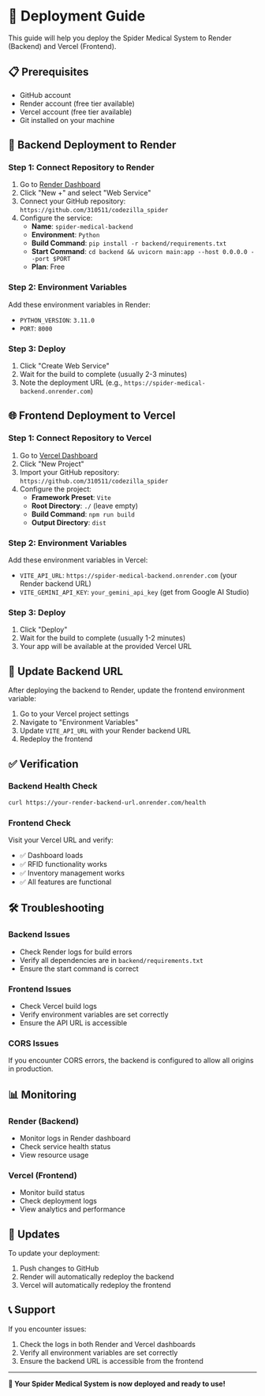 # 🚀 Deployment Guide

This guide will help you deploy the Spider Medical System to Render (Backend) and Vercel (Frontend).

## 📋 Prerequisites

- GitHub account
- Render account (free tier available)
- Vercel account (free tier available)
- Git installed on your machine

## 🔧 Backend Deployment to Render

### Step 1: Connect Repository to Render

1. Go to [Render Dashboard](https://dashboard.render.com/)
2. Click "New +" and select "Web Service"
3. Connect your GitHub repository: `https://github.com/310511/codezilla_spider`
4. Configure the service:
   - **Name**: `spider-medical-backend`
   - **Environment**: `Python`
   - **Build Command**: `pip install -r backend/requirements.txt`
   - **Start Command**: `cd backend && uvicorn main:app --host 0.0.0.0 --port $PORT`
   - **Plan**: Free

### Step 2: Environment Variables

Add these environment variables in Render:
- `PYTHON_VERSION`: `3.11.0`
- `PORT`: `8000`

### Step 3: Deploy

1. Click "Create Web Service"
2. Wait for the build to complete (usually 2-3 minutes)
3. Note the deployment URL (e.g., `https://spider-medical-backend.onrender.com`)

## 🌐 Frontend Deployment to Vercel

### Step 1: Connect Repository to Vercel

1. Go to [Vercel Dashboard](https://vercel.com/dashboard)
2. Click "New Project"
3. Import your GitHub repository: `https://github.com/310511/codezilla_spider`
4. Configure the project:
   - **Framework Preset**: `Vite`
   - **Root Directory**: `./` (leave empty)
   - **Build Command**: `npm run build`
   - **Output Directory**: `dist`

### Step 2: Environment Variables

Add these environment variables in Vercel:
- `VITE_API_URL`: `https://spider-medical-backend.onrender.com` (your Render backend URL)
- `VITE_GEMINI_API_KEY`: `your_gemini_api_key` (get from Google AI Studio)

### Step 3: Deploy

1. Click "Deploy"
2. Wait for the build to complete (usually 1-2 minutes)
3. Your app will be available at the provided Vercel URL

## 🔗 Update Backend URL

After deploying the backend to Render, update the frontend environment variable:

1. Go to your Vercel project settings
2. Navigate to "Environment Variables"
3. Update `VITE_API_URL` with your Render backend URL
4. Redeploy the frontend

## ✅ Verification

### Backend Health Check
```bash
curl https://your-render-backend-url.onrender.com/health
```

### Frontend Check
Visit your Vercel URL and verify:
- ✅ Dashboard loads
- ✅ RFID functionality works
- ✅ Inventory management works
- ✅ All features are functional

## 🛠️ Troubleshooting

### Backend Issues
- Check Render logs for build errors
- Verify all dependencies are in `backend/requirements.txt`
- Ensure the start command is correct

### Frontend Issues
- Check Vercel build logs
- Verify environment variables are set correctly
- Ensure the API URL is accessible

### CORS Issues
If you encounter CORS errors, the backend is configured to allow all origins in production.

## 📊 Monitoring

### Render (Backend)
- Monitor logs in Render dashboard
- Check service health status
- View resource usage

### Vercel (Frontend)
- Monitor build status
- Check deployment logs
- View analytics and performance

## 🔄 Updates

To update your deployment:

1. Push changes to GitHub
2. Render will automatically redeploy the backend
3. Vercel will automatically redeploy the frontend

## 📞 Support

If you encounter issues:
1. Check the logs in both Render and Vercel dashboards
2. Verify all environment variables are set correctly
3. Ensure the backend URL is accessible from the frontend

---

**🎉 Your Spider Medical System is now deployed and ready to use!** 